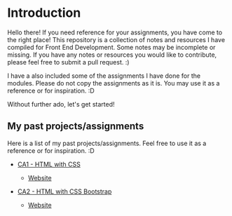 # Introduction

Hello there! If you need reference for your assignments, you have come to the right place! This repository is a collection of notes and resources I have compiled for Front End Development. Some notes may be incomplete or missing. If you have any notes or resources you would like to contribute, please feel free to submit a pull request. :)

I have a also included some of the assignments I have done for the modules. Please do not copy the assignments as it is. You may use it as a reference or for inspiration. :D

Without further ado, let's get started!

## My past projects/assignments

Here is a list of my past projects/assignments. Feel free to use it as a reference or for inspiration. :D

- [CA1 - HTML with CSS](https://github.com/StepSisStuck/CA1-FED-SP-Y1)
   - [Website](https://stepsisstuck.github.io/CA1-FED-SP-Y1/)

- [CA2 - HTML with CSS Bootstrap](https://github.com/StepSisStuck/CA2-FED-SP-Y1)
    - [Website](https://stepsisstuck.github.io/CA2-FED-SP-Y1/)




